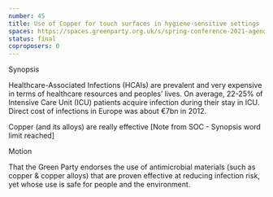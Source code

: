 ```yaml
---
number: 45
title: Use of Copper for touch surfaces in hygiene-sensitive settings
spaces: https://spaces.greenparty.org.uk/s/spring-conference-2021-agenda-forum2/?contentId=77797
status: final
coproposers: 0
---
```

Synopsis


Healthcare-Associated Infections (HCAIs) are prevalent and very expensive in terms of healthcare resources and peoples’ lives. On average, 22-25% of Intensive Care Unit (ICU) patients acquire infection during their stay in ICU. Direct cost of infections in Europe was about €7bn in 2012.


Copper (and its alloys) are really effective [Note from SOC - Synopsis word limit reached]


Motion


That the Green Party endorses the use of antimicrobial materials (such as copper & copper alloys) that are proven effective at reducing infection risk, yet whose use is safe for people and the environment.
